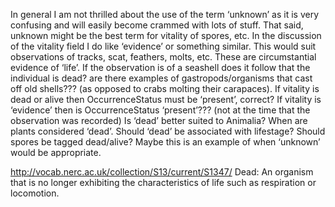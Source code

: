 In general I am not thrilled about the use of the term ‘unknown’ as it is very confusing and will easily become crammed with lots of stuff.  That said, unknown might be the best term for vitality of spores, etc.
In the discussion of the vitality field I do like ‘evidence’ or something similar.  This would suit observations of tracks, scat, feathers, molts, etc. These are circumstantial evidence of ‘life’.
If the observation is of a seashell does it follow that the individual is dead? are there examples of gastropods/organisms that cast off old shells??? (as opposed to crabs molting their carapaces).
If vitality is dead or alive then OccurrenceStatus must be ‘present’, correct?
If vitality is ‘evidence’ then is OccurrenceStatus ‘present’??? (not at the time that the observation was recorded)
Is ‘dead’ better suited to Animalia? When are plants considered ‘dead’.
Should ‘dead’ be associated with lifestage? Should spores be tagged dead/alive?  Maybe this is an example of when ‘unknown’ would be appropriate.

http://vocab.nerc.ac.uk/collection/S13/current/S1347/
Dead: An organism that is no longer exhibiting the characteristics of life such as respiration or locomotion.
